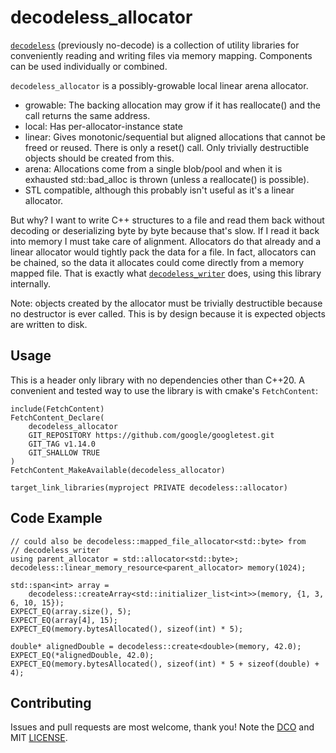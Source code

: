 # decodeless_allocator

[`decodeless`](https://github.com/decodeless) (previously no-decode) is a
collection of utility libraries for conveniently reading and writing files via
memory mapping. Components can be used individually or combined.

`decodeless_allocator` is a possibly-growable local linear arena allocator.
- growable: The backing allocation may grow if it has reallocate() and the
  call returns the same address.
- local: Has per-allocator-instance state
- linear: Gives monotonic/sequential but aligned allocations that cannot be
  freed or reused. There is only a reset() call. Only trivially destructible
  objects should be created from this.
- arena: Allocations come from a single blob/pool and when it is exhausted
  std::bad_alloc is thrown (unless a reallocate() is possible).
- STL compatible, although this probably isn't useful as it's a linear
  allocator.

But why? I want to write C++ structures to a file and read them back without
decoding or deserializing byte by byte because that's slow. If I read it back
into memory I must take care of alignment. Allocators do that already and a
linear allocator would tightly pack the data for a file. In fact, allocators can
be chained, so the data it allocates could come directly from a memory mapped
file. That is exactly what
[`decodeless_writer`](https://github.com/decodeless/writer) does, using this
library internally.

Note: objects created by the allocator must be trivially destructible because no
destructor is ever called. This is by design because it is expected objects are
written to disk.

## Usage

This is a header only library with no dependencies other than C++20. A
convenient and tested way to use the library is with cmake's `FetchContent`:

```
include(FetchContent)
FetchContent_Declare(
    decodeless_allocator
    GIT_REPOSITORY https://github.com/google/googletest.git
    GIT_TAG v1.14.0
    GIT_SHALLOW TRUE
)
FetchContent_MakeAvailable(decodeless_allocator)

target_link_libraries(myproject PRIVATE decodeless::allocator)
```

## Code Example

```
// could also be decodeless::mapped_file_allocator<std::byte> from
// decodeless_writer
using parent_allocator = std::allocator<std::byte>;
decodeless::linear_memory_resource<parent_allocator> memory(1024);

std::span<int> array =
    decodeless::createArray<std::initializer_list<int>>(memory, {1, 3, 6, 10, 15});
EXPECT_EQ(array.size(), 5);
EXPECT_EQ(array[4], 15);
EXPECT_EQ(memory.bytesAllocated(), sizeof(int) * 5);

double* alignedDouble = decodeless::create<double>(memory, 42.0);
EXPECT_EQ(*alignedDouble, 42.0);
EXPECT_EQ(memory.bytesAllocated(), sizeof(int) * 5 + sizeof(double) + 4);
```

## Contributing

Issues and pull requests are most welcome, thank you! Note the
[DCO](CONTRIBUTING) and MIT [LICENSE](LICENSE).
